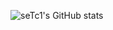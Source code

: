 
![seTc1's GitHub stats](https://github-readme-stats.vercel.app/api?username=seTc1&theme=dark&show_icons=true)
